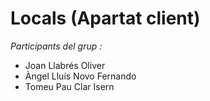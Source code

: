 # Locals (Apartat client)

_Participants del grup :_

- Joan Llabrés Oliver
- Àngel Lluís Novo Fernando
- Tomeu Pau Clar Isern
